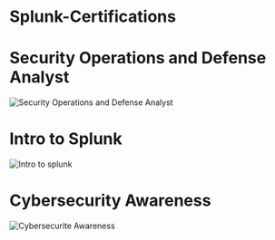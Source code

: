 # Splunk-Certifications



# Security Operations and Defense Analyst
![Security Operations and Defense Analyst](https://github.com/user-attachments/assets/adf3a347-01ac-4c1d-a6f2-f7ae03793692)

# Intro to Splunk
![Intro to splunk](https://github.com/user-attachments/assets/784225e0-ac42-4f1a-84ed-542b0d0b7ea7)

# Cybersecurity Awareness 
![Cybersecurite Awareness](https://github.com/user-attachments/assets/ce97765d-b2cc-4368-91d6-32ab1bb8de8b)
